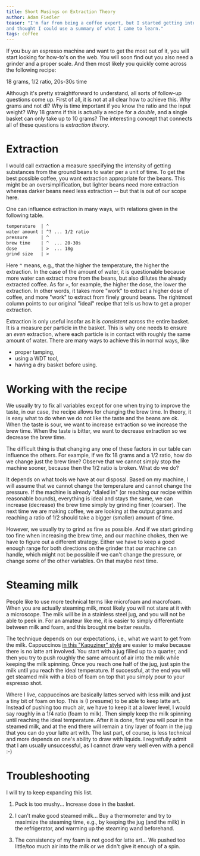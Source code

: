 ```yaml
---
title: Short Musings on Extraction Theory
author: Adam Fiedler
teaser: "I'm far from being a coffee expert, but I started getting into coffee a bit
and thought I could use a summary of what I came to learn."
tags: coffee
---
```


If you buy an espresso machine and want to get the most out of it, you will start
looking for how-to's on the web. You will soon find out you also need a grinder
and a proper scale. And then most likely you quickly come across the following recipe:

18 grams, 1/2 ratio, 20s-30s time

Although it's pretty straightforward to understand, all sorts of follow-up questions come up.
First of all, it is not at all clear how to achieve this.
Why grams and not dl?
Why is time important if you know the ratio and the input weight?
Why 18 grams if this is actually a recipe for a *double*, and a single basket can only take up to 10 grams?
The interesting concept that connects all of these questions is *extraction theory*.

# Extraction

I would call extraction a measure specifying the intensity of getting
substances from the ground beans to water per a unit of time.
To get the best possible coffee, you want extraction appropriate for the beans.
This might be an oversimplification, but lighter beans need more extraction whereas
darker beans need less extraction -- but that is out of our scope here.

One can influence extraction in many ways, with relations given in the following table.
```html
temperature  | ^
water amount | ^? ... 1/2 ratio
pressure     | ^
brew time    | ^  ... 20-30s
dose         | >  ... 18g
grind size   | >
```

Here `^` means, e.g., that the higher the temperature, the higher the extraction.
In the case of the amount of water, it is questionable because more water can extract more from the beans, but also dillutes the already extracted coffee.
As for `>`, for example, the higher the dose, the lower the extraction.
In other words, it takes more "work" to extract a higher dose of coffee, and more "work" to extract from finely ground beans.
The rightmost column points to our original "ideal" recipe that tells us how to get a proper extraction.

Extraction is only useful insofar as it is *consistent* across the entire basket.
It is a measure per particle in the basket.
This is why one needs to ensure an *even* extraction, where each particle is in contact with roughly the same amount of water.
There are many ways to achieve this in normal ways, like

* proper tamping,
* using a WDT tool,
* having a dry basket before using.

# Working with the recipe

We usually try to fix all variables except for one when trying to improve the taste, in our case, the recipe allows for changing the brew time.
In theory, it is easy what to do when we do not like the taste and the beans are ok.
When the taste is sour, we want to increase extraction so we increase the brew time.
When the taste is bitter, we want to decrease extraction so we decrease the brew time.

The difficult thing is that changing any one of these factors in our table can influence the others.
For example, if we fix 18 grams and a 1/2 ratio, how do we change just the brew time?
Observe that we cannot simply stop the machine sooner, because then the 1/2 ratio is broken.
What do we do?

It depends on what tools we have at our disposal.
Based on my machine, I will assume that we cannot change the temperature and cannot change the pressure.
If the machine is already "dialed in" (or reaching our recipe within reasonable bounds), everything is ideal and stays the same, we can increase (decrease) the brew time simply by grinding finer (coarser).
The next time we are making coffee, we are looking at the output grams and reaching a ratio of 1/2 should take a bigger (smaller) amount of time.

However, we usually try to grind as fine as possible.
And if we start grinding too fine when increasing the brew time, and our machine chokes, then we have to figure out a different strategy.
Either we have to keep a good enough range for both directions on the grinder that our machine can handle, which might not be possible if we can't change the pressure, or change some of the other variables.
On that maybe next time.

# Steaming milk

People like to use more technical terms like microfoam and macrofoam.
When you are actually steaming milk, most likely you will not stare at it with a microscope.
The milk will be in a stainless steel jug, and you will not be able to peek in.
For an amateur like me, it is easier to simply differentiate between milk and foam, and this brought me better results.

The technique depends on our expectations, i.e., what we want to get from the milk.
Cappuccinos [in this "Kapuziner" style](https://en.wikipedia.org/wiki/Cappuccino#/media/File:Cappuccino_A.jpg) are easier to make because there is no latte art involved.
You start with a jug filled up to a quarter, and then you try to push roughly the same amount of air into the milk while keeping the milk spinning.
Once you reach one half of the jug, just spin the milk until you reach the ideal temperature.
If successful, at the end you will get steamed milk with a blob of foam on top that you simply pour to your espresso shot.

Where I live, cappuccinos are basically lattes served with less milk and just a tiny bit of foam on top.
This is (I presume) to be able to keep latte art.
Instead of pushing too much air, we have to keep it at a lower level, I would say roughly in a 1/4 ratio (foam to milk).
Then simply keep the milk spinning until reaching the ideal temperature.
After it is done, first you will pour in the steamed milk, and at the end there will remain a tiny layer of foam in the jug that you can do your latte art with.
The last part, of course, is less technical and more depends on one's ability to draw with liquids.
I regretfully admit that I am usually unsuccessful, as I cannot draw very well even with a pencil :-)

# Troubleshooting

I will try to keep expanding this list.

1. Puck is too mushy... Increase dose in the basket.

2. I can't make good steamed milk... Buy a thermometer and try to maximize the steaming time, e.g., by keeping the jug (and the milk) in the refrigerator, and warming up the steaming wand beforehand.

3. The consistency of my foam is not good for latte art... We pushed too little/too much air into the milk or we didn't give it enough of a spin.
